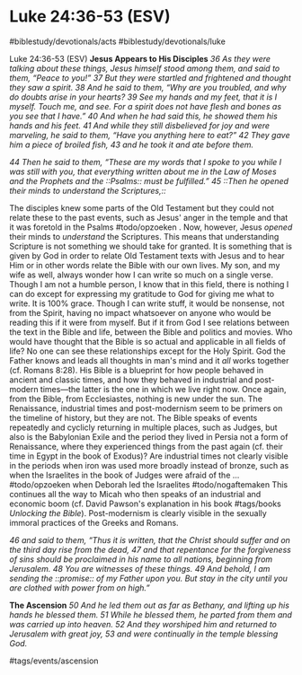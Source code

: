 # Luke 24:36-53 (ESV)
#biblestudy/devotionals/acts
#biblestudy/devotionals/luke

Luke 24:36-53 (ESV) 
**Jesus Appears to His Disciples**
*36 As they were talking about these things, Jesus himself stood among them, and said to them, “Peace to you!” 37 But they were startled and frightened and thought they saw a spirit. 38 And he said to them, “Why are you troubled, and why do doubts arise in your hearts? 39 See my hands and my feet, that it is I myself. Touch me, and see. For a spirit does not have flesh and bones as you see that I have.” 40 And when he had said this, he showed them his hands and his feet. 41 And while they still disbelieved for joy and were marveling, he said to them, “Have you anything here to eat?” 42 They gave him a piece of broiled fish, 43 and he took it and ate before them.*

*44 Then he said to them, “These are my words that I spoke to you while I was still with you, that everything written about me in the Law of Moses and the Prophets and the ::Psalms:: must be fulfilled.” 45 ::Then he opened their minds to understand the Scriptures,::*

The disciples knew some parts of the Old Testament but they could not relate these to the past events, such as Jesus' anger in the temple and that it was foretold in the Psalms #todo/opzoeken . Now, however, Jesus *opened* their minds to *understand* the Scriptures. This means that understanding Scripture is not something we should take for granted. It is something that is given by God in order to relate Old Testament texts with Jesus and to hear Him or in other words relate the Bible with our own lives. 
My son, and my wife as well, always wonder how I can write so much on a single verse. Though I am not a humble person, I know that in this field, there is nothing I can do except for expressing my gratitude to God for giving me what to write. It is 100% grace. 
Though I can write stuff, it would be nonsense, not from the Spirit, having no impact whatsoever on anyone who would be reading this if it were from myself. But if it from God I see relations between the text in the Bible and life, between the Bible and politics and movies. Who would have thought that the Bible is so actual and applicable in all fields of life? No one can see these relationships except for the Holy Spirit. God the Father knows and leads all thoughts in man's mind and it *all* works together (cf. Romans 8:28). His Bible is a blueprint for how people behaved in ancient and classic times, and how they behaved in industrial and post-modern times—the latter is the one in which we live right now. 
Once again, from the Bible, from Ecclesiastes, nothing is new under the sun. The Renaissance, industrial times and post-modernism seem to be primers on the timeline of history, but they are not. The Bible speaks of events repeatedly and cyclicly returning in multiple places, such as Judges, but also is the Babylonian Exile and the period they lived in Persia not a form of Renaissance, where they experienced things from the past again (cf. their time in Egypt in the book of Exodus)? 
Are industrial times not clearly visible in the periods when iron was used more broadly instead of bronze, such as when the Israelites in the book of Judges were afraid of the ... #todo/opzoeken when Deborah led the Israelites #todo/nogaftemaken 
This continues all the way to Micah who then speaks of an industrial and economic boom (cf. David Pawson's explanation in his book #tags/books *Unlocking the Bible*). 
Post-modernism is clearly visible in the sexually immoral practices of the Greeks and Romans. 

*46 and said to them, “Thus it is written, that the Christ should suffer and on the third day rise from the dead, 47 and that repentance for the forgiveness of sins should be proclaimed in his name to all nations, beginning from Jerusalem. 48 You are witnesses of these things. 49 And behold, I am sending the ::promise:: of my Father upon you. But stay in the city until you are clothed with power from on high.”*



**The Ascension**
*50 And he led them out as far as Bethany, and lifting up his hands he blessed them. 51 While he blessed them, he parted from them and was carried up into heaven. 52 And they worshiped him and returned to Jerusalem with great joy, 53 and were continually in the temple blessing God.*

#tags/events/ascension
